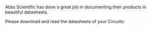 Atlas Scientific has done a great job in documenting their products in beautiful datasheets.

Please download and read the datasheets of your Circuits:
